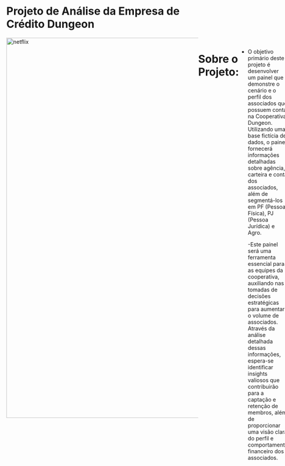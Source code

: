 # Projeto de Análise da Empresa de Crédito Dungeon
<div style="display: flex; justify-content: space-between;"> <br>
<img width="1000" alt="netflix" src="https://github.com/MarcosMeloJr/Projeto-Atelie/blob/main/atelie-de-costura.jpg">
  
# Sobre o Projeto:
- O objetivo primário deste projeto é desenvolver um painel que demonstre o cenário e o perfil dos associados que possuem conta na Cooperativa Dungeon. Utilizando uma base fictícia de dados, o painel fornecerá informações detalhadas sobre agência, carteira e conta dos associados, além de segmentá-los em PF (Pessoa Física), PJ (Pessoa Jurídica) e Agro.

  -Este painel será uma ferramenta essencial para as equipes da cooperativa, auxiliando nas tomadas de decisões estratégicas para aumentar o volume de associados. Através da análise detalhada dessas informações, espera-se identificar insights valiosos que contribuirão para a captação e retenção de membros, além de proporcionar uma visão clara do perfil e comportamento financeiro dos associados.
<br />

# Etapas do Projeto (DataOps)
- Perguntas de negócio;
- Mapeamento dos dados;
- Prototipação;
- ETL (Extração, Transformação e Carregamento);
- Descobertas e insights;
- Sugestões de decisão.

<br />

# Perguntas de Negócio
Para fornecer um quadro geral dos insights a partir dos dados fornecidos, decidimos junto com a proprietária, que deveríamos responder as seguintes perguntas:
 
- Como ficou a situação financeira da empresa nesse último trimestre?
- Qual o ticket médio dos produtos oferecidos?
- Quais os produtos mais populares?
- Quais clientes mais contribuíram para a empresa?

Após determinar quais perguntas eram importantes, recebemos os dados necessários para as análises. A partir deles conseguiríamos responder as questões previamente levantadas com a finalidade de obtermos insights valiosos que ajudariam a empresa a tomar decisões mais assertivas.


<br />

# Mapeamento dos Dados
- Os dados do trimestre se encontram em planilhas do Excel separadas por mês (Julho, Agosto e Setembro)
 <img width="1000" alt="Imagem dados" src="https://github.com/MarcosMeloJr/Projeto-Atelie/blob/main/Bases%20Excel%20.png">

 
<br />
 


# Prototipação
Com as perguntas de negócio estabelecidas e após uma rápida análise dos dados disponíveis, foi feito o protótipo inicial pela ferramenta Paint. Nela decidimos como poderia ser o design e como as informações ficariam dispostas. Posteriormente fizemos o protótipo definitivo pela ferramenta Figma utilizando as cores base da empresa e a logo que nos foi fornecida.
#### Protótipo 1
 <img width="1000" alt="Imagem dados" src="https://github.com/MarcosMeloJr/Projeto-Atelie/blob/main/Prot%C3%B3tipo%20Ateli%C3%AA.png">

#### Protótipo 2
  <img width="1000" alt="Imagem dados" src="https://github.com/MarcosMeloJr/Projeto-Atelie/blob/main/Prot%C3%B3tipo%202%20Ateli%C3%AA%20(1).png">

# ETL (Extração, Transformação e Carregamento)
### Preparação dos dados
- Após o recebimento das planilhas realizamos o tratamento e a formatação dos dados. Nessa fase foi corrigido erros que afetariam a precisão da análise, como nomes duplicados, produtos com nomes diferentes, valores nulos, entre outros. Além disso foram criadas mais duas tabelas dimensões tornando mais fácil a manipulação dos dados. 
Terminada essa etapa, exportamos a base de dados para a ferramenta de visualização Power BI onde começaríamos a construção dos insights, no entanto, era necessário realizar a modelagem adequada dos dados, por isso construímos os relacionamentos corretos entre as tabelas fato – dimensão.
 <img width="1000" alt="Imagem dados" src="https://github.com/MarcosMeloJr/Projeto-Atelie/blob/main/Modelagem.png">
 
 
<br />
  
<br />
 
 
  
# Dashboard Interativo
Com os dados devidamente tratados, começamos a criação de visuais com dados estatísticos pertinentes que serviriam de base para respondermos as perguntas propostas no início. Foram necessárias criar algumas medidas utilizando fórmulas DAX, além de adcionarmos um Tooltip em um dos gráficoss para trazer informações extras a respeito do cliente.

- [Clique aqui para visualizar o dashboard de maneira interativa](https://app.powerbi.com/view?r=eyJrIjoiMmM5NjBhMjUtMzkyMy00ZmVjLWI1ZWEtNDZhZWNhZmQ0NWFkIiwidCI6ImI2ZTUxYmY3LTlmNjItNDM0Ny1hYTk1LTlhYzljMjI2OTFlOCJ9)

<br />
 
![DASHBOARD](https://github.com/MarcosMeloJr/Projeto-Atelie/blob/main/Dashboard%20Completo.png)





<br />
<br />


# Descobertas e Insights
<img width="1000" src="https://github.com/MarcosMeloJr/Projeto-Atelie/blob/main/Insights.png">

Terminada a construção visual e realizada acurada análise do material notou-se as seguintes percepções:
- A margem de lucro líquido representou 59% do faturamento da empresa. Uma margem de lucro líquido de 59% é relativamente alta e indica que a empresa está gerando um lucro significativo em relação ao seu faturamento. Isso pode ser considerado um sinal positivo de saúde financeira da empresa.
- O ticket médio foi de R$ 6,11. Um ticket médio baixo pode indicar que os produtos ou serviços da empresa são relativamente acessíveis ou que a empresa pode atender a um grande volume de clientes.
- O produto mais vendido foi a Xuxa representando 84% das vendas realizadas no trimestre.
- Foi identificado o Top 3 Clientes que mais contribuíram para a receita ao longo dos três meses.

 
 <br />
 
 
 
 # Recomendações ao tomador de decisão
Em seguida foram apresentadas algumas alternativas, baseadas nas análises realizadas, que pudessem melhorar as vendas no próximo trimestre:
- Melhor administração do estoque, uma vez que é conhecido os produtos mais populares. Dessa forma agilizaria o tempo de entrega e aumentaria a satisfação dos clientes.
- Possibilidade de ajuste na estratégia de marketing para aumentar a venda dos produtos menos populares;
- Utilizar estratégias de fidelização para os clientes que mais contribuíram (Top 3 Clientes) permanecerem adquirindo produtos.   Ex: Programa de pontos: Eles receberiam pontos a cada compra e trocariam por descontos, produtos gratuitos ou brindes exclusivos.   2) Acesso antecipado a lançamentos de produtos novos. 
- Implementação de um sistema de brindes ou amostras grátis para surpreender e agradar os clientes aumentando assim a preferência pela marca. Altamente recomendado para clientes esporádicos, visando fidelizá-los.


<br />

# BÔNUS - Dica de Ferramenta - Tooltip
- As dicas de ferramentas no Power BI permitem análises dentro de outras análises, conforme mostrado no vídeo abaixo.
 



https://github.com/MarcosMeloJr/Projeto-Atelie/blob/main/ToolTip%20Ateli%C3%AA.mp4
